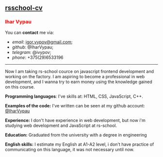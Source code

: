 ## [rsschool-cv](https://IharVypau.github.io/rsschool-cv/cv)


### <span style="color:red">Ihar Vypau</span>

You can **contact** me via:

 * _email_: igor.vypov@gmail.com;
 * _github_: @IharVypau;
 * _telegram_: @ivypov;
 * _phone_: +375(29)6533196


---
Now I am taking rs-school cource on javascript frontend development and working on the factory.
I am aspiring to become a professional in web development, and I wanna try to earn money using the knowledge gained on this course.

**Programming languages**: I've skills at: HTML, CSS, JavaScript, C++.

**Examples of the code:**  I've written can be seen at my github account: [@IharVypau](https://github.com/IharVypau)

**Experience:** I don't have experience in web development, but now i'm studying web development and JavaScript at rs-school.

**Education:** Graduated from the university with a degree in engineering

**English skills:** I estimate my English at A1-A2 level, i don't have practice of communicating on this language, it was not necessary until now.